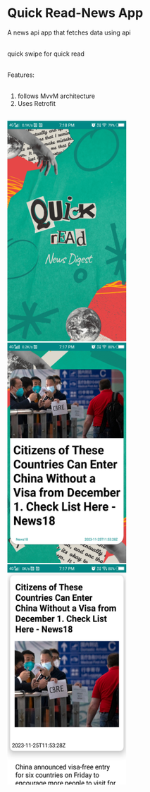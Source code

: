 # Quick Read-News App
A news api app that fetches data using api<br><br>

quick swipe for quick read<br><br>

Features:<br><br>
1. follows MvvM architecture<br>
2. Uses Retrofit<br><br>

<img src="https://github.com/shalenMathew/Quick_Read-News_App-/blob/master/pics/a.png" alt="Splash_Screen" width="270" height="500">
<img src="https://github.com/shalenMathew/Quick_Read-News_App-/blob/master/pics/bc.png" alt="main" width="270" height="500">
<img src="https://github.com/shalenMathew/Quick_Read-News_App-/blob/master/pics/c.png" alt="starr" width="270" height="500">
